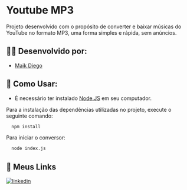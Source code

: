 
# Youtube MP3

Projeto desenvolvido com o propósito de converter e baixar músicas do YouTube no formato MP3, uma forma simples e rápida, sem anúncios. 
 


## 👨‍💻 Desenvolvido por:

- [Maik Diego](https://www.github.com/octokatherine)




## 🤔 Como Usar:

- É necessário ter instalado [Node.JS](https://nodejs.org/en/) em seu computador.


Para a instalação das dependências utilizadas no projeto, execute o seguinte comando:
```bash
  npm install
```
Para iniciar o conversor:
```bash
  node index.js
```
    
## 🔗 Meus Links

[![linkedin](https://img.shields.io/badge/linkedin-0A66C2?style=for-the-badge&logo=linkedin&logoColor=white)](https://www.linkedin.com/in/maik-diego-27318b216/)


